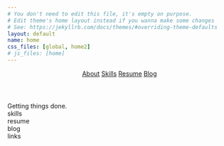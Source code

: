 ```yaml
---
# You don't need to edit this file, it's empty on purpose.
# Edit theme's home layout instead if you wanna make some changes
# See: https://jekyllrb.com/docs/themes/#overriding-theme-defaults
layout: default
name: home
css_files: [global, home2]
# js_files: [home]
---
```

<header>
  <a href="#about">About</a>
  <a href="#skills">Skills</a>
  <a href="#stack">Resume</a>
  <a href="#blog">Blog</a>
</header>

<!-- About -->
<div class="about" id="about">
  <div class="title">
    Getting things done.
  </div>
</div>

<!-- Skills/Stack -->
<div class="skills" id="skills">
  skills
</div>

<!-- Resume -->
<div class="resume" id="resume">
  resume
</div>

<!-- Blog -->
<div class="blog" id="blog">
  blog
</div>


<footer>
  links
</footer>